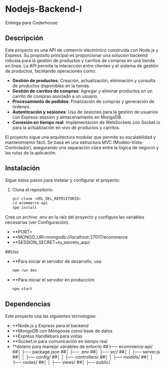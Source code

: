 # Nodejs-Backend-I

Entrega para Coderhouse  

## Descripción  

Este proyecto es una API de comercio electrónico construida con Node.js y Express. Su propósito principal es proporcionar una solución backend robusta para la gestión de productos y carritos de compras en una tienda en línea. La API permite la interacción entre clientes y el sistema de gestión de productos, facilitando operaciones como:  

- **Gestión de productos**: Creación, actualización, eliminación y consulta de productos disponibles en la tienda.  
- **Gestión de carritos de compras**: Agregar y eliminar productos en un carrito de compras asociado a un usuario.  
- **Procesamiento de pedidos**: Finalización de compras y generación de órdenes.  
- **Autenticación y sesiones**: Uso de sesiones para la gestión de usuarios con Express-session y almacenamiento en MongoDB.  
- **Conexión en tiempo real**: Implementación de WebSockets con Socket.io para la actualización en vivo de productos y carritos.  

El proyecto sigue una arquitectura modular que permite su escalabilidad y mantenimiento fácil. Se basa en una estructura MVC (Modelo-Vista-Controlador), asegurando una separación clara entre la lógica de negocio y las rutas de la aplicación.  

## Instalación  

Sigue estos pasos para instalar y configurar el proyecto:  

1. Clona el repositorio:  
   ```bash
   git clone <URL_DEL_REPOSITORIO>
   cd ecommerce-api
   npm install
Crea un archivo .env en la raíz del proyecto y configura las variables necesarias (ver Configuración).


- **PORT=
- **MONGO_URI=mongodb://localhost:27017/ecommerce
- **SESSION_SECRET=tu_secreto_aqui

##Uso
- **Para iniciar el servidor de desarrollo, usa:
   ```bash
  npm run dev
- **Para iniciar el servidor en producción:
   ```bash
   npm start

## Dependencias
Este proyecto usa las siguientes tecnologías:

- **Node.js y Express para el backend
- **MongoDB con Mongoose como base de datos
- **Express Handlebars para vistas
- **Socket.io para comunicación en tiempo real
- **dotenv para manejar variables de entorno
##├── ecommerce-api/
##│   ├── package.json
##│   ├── .env
##│   ├── src/
##│   │   ├── server.js
##│   │   ├── config/
##│   │   ├── controllers/
##│   │   ├── models/
##│   │   ├── routes/
##│   │   ├── views/
##│   ├── public/


